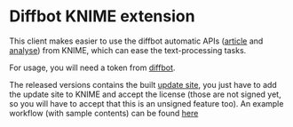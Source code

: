 Diffbot KNIME extension
=======================

This client makes easier to use the diffbot automatic APIs ([article](https://www.diffbot.com/dev/docs/article/) and [analyse](https://www.diffbot.com/dev/docs/analyze/)) from KNIME, which can ease the text-processing tasks.

For usage, you will need a token from [diffbot](http://www.diffbot.com/pricing/).

The released versions contains the built [update site](https://github.com/aborg0/diffbot_knime/releases/download/v_0.1/com.diffbot.knime.update.zip), you just have to add the update site to KNIME and accept the license (those are not signed yet, so you will have to accept that this is an unsigned feature too). An example workflow (with sample contents) can be found [here](https://github.com/aborg0/diffbot_knime/releases/download/v_0.1/Diffbot.demo_0.1.zip)
